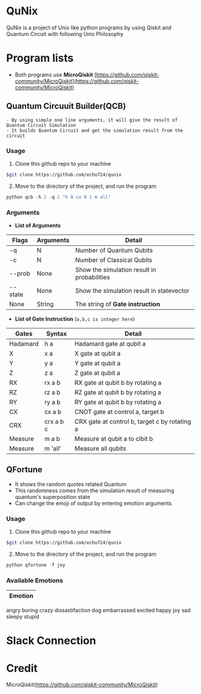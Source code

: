 # QuNix
QuNix is a project of Unix like python programs by using Qiskit and Quantum Circuit with following Unix Philosophy

# Program lists

- Both programs use **MicroQiskit** [https://github.com/qiskit-community/MicroQiskit](https://github.com/qiskit-community/MicroQiskit)

## Quantum Circuuit Builder(QCB)
    
    - By using simple one line arguments, it will give the result of Quantum Circuit Simulation
    - It builds Quantum Circuit and get the simulation result from the circuit

### Usage

1. Clone this github repo to your machine

```Bash
$git clone https://github.com/echo724/qunix
```

2. Move to the directory of the project, and run the program
```Python
python qcb -h 2 -q 2 "h 0 cx 0 1 m all"
```

### Arguments

- **List of Arguments**

Flags|Arguments|Detail
---|---|---
-q|N|Number of Quantum Qubits
-c|N|Number of Classical Qubits
--prob|None|Show the simulation result in probabilities
--state|None|Show the simulation result in statevector
None|String|The string of **Gate instruction**

- **List of Gate Instruction** (`a,b,c is integer here`)

Gates|Syntax|Detail
---|---|---
Hadamard|h a| Hadamard gate at qubit a
X|x a| X gate at qubit a
Y|y a| Y gate at qubit a
Z|z a| Z gate at qubit a
RX|rx a b| RX gate at qubit b by rotating a
RZ|rz a b| RZ gate at qubit b by rotating a
RY|ry a b| RY gate at qubit b by rotating a
CX|cx a b| CNOT gate at control a, target b
CRX|crx a b c| CRX gate at control b, target c by rotating a
Measure|m a b| Measure at qubit a to clbit b
Measure|m 'all'| Measure all qubits

## QFortune

- It shows the random quotes related Quantum
- This randomness comes from the simulation result of measuring quantum's superposition state
- Can change the emoji of output by entering emotion arguments

### Usage

1. Clone this github repo to your machine

```Bash
$git clone https://github.com/echo724/qunix
```

2. Move to the directory of the project, and run the program


```Python
python qfortune -f joy
```

### Available Emotions

Emotion|
---|
angry
boring
crazy
dissastifaction
dog
embarrassed
excited
happy
joy
sad
sleepy
stupid


# Slack Connection

# Credit

MicroQiskit(https://github.com/qiskit-community/MicroQiskit)
